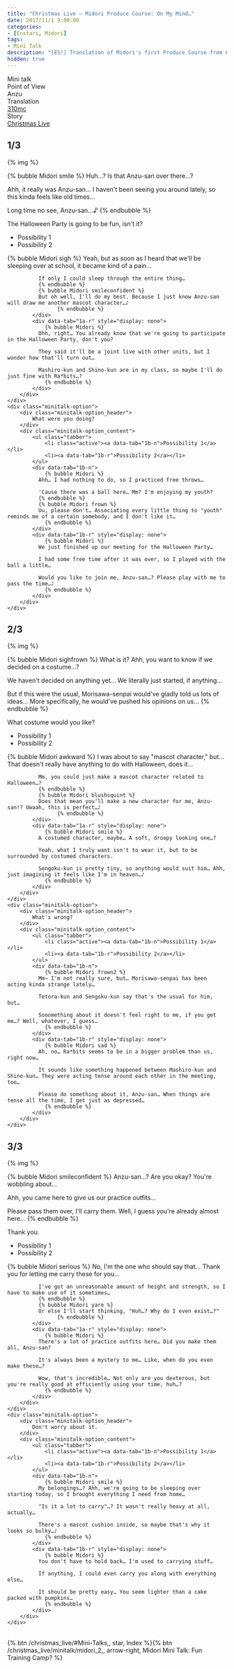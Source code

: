 ```yaml
---
title: "Christmas Live – Midori Produce Course: On My Mind…"
date: 2017/11/1 9:00:00
categories:
- [Enstars, Midori]
tags:
- Mini Talk
description: "[ES!] Translation of Midori's first Produce Course from Christmas Live. From Anzu's POV."
hidden: true
---
```

<div class="three-wrapper" style="--storyColor:#5ac189;--storyColor-rgb:90,193,137;--storyColor-h:147.4;--storyColor-s:45.4%;--storyColor-l:55.5%;">
    <div class="info-area">
        <div class="info">
            <div class="info-item characters">
                <div class="label">
                    Mini talk
                </div>
                <div class="value">
					<a href="/categories/Enstars/Midori" character="Midori"></a>
                </div>
            </div>
            <div class="info-item one">
                <div class="label">
                    Point of View
                </div>
                <div class="value">
                    Anzu
                </div>
            </div>
            <div class="info-item two">
                <div class="label">
                    Translation
                </div>
                <div class="value">
                    <a href="/about">310mc</a>
                </div>
            </div>
            <div class="info-item three">
                <div class="label">
                   Story
                </div>
                <div class="value">
                    <a href="/christmas_live">Christmas Live</a>
                </div>
            </div>
        </div>
    </div>
</div>

<!-- more -->

## <div mt="rare"></div> 1/3

{% img  %}

{% bubble Midori smile %}
Huh…? Is that Anzu-san over there…?

Ahh, it really was Anzu-san… I haven't been seeing you around lately, so this kinda feels like old times…

Long time no see, Anzu-san…♪
{% endbubble %}

<div class="minitalk" character="Anzu">
    <div class="minitalk-option">
        <div class="minitalk-option_header">
            The Halloween Party is going to be fun, isn't it?
        </div>
        <div class="minitalk-option_content">
			<ul class="tabber">
				<li class="active"><a data-tab="1a-n">Possibility 1</a></li>
				<li><a data-tab="1a-r">Possibility 2</a></li>
			</ul>
			<div data-tab="1a-n">
            	{% bubble Midori sigh %}
              Yeah, but as soon as I heard that we'll be sleeping over at school, it became kind of a pain…

              If only I could sleep through the entire thing…
              {% endbubble %}
              {% bubble Midori smileconfident %}
              But oh well, I'll do my best. Because I just know Anzu-san will draw me another mascot character…♪
					{% endbubble %}
			</div>
			<div data-tab="1a-r" style="display: none">
            	{% bubble Midori %}
              Ohh, right… You already know that we're going to participate in the Halloween Party, don't you?

              They said it'll be a joint live with other units, but I wonder how that'll turn out…

              Mashiro-kun and Shino-kun are in my class, so maybe I'll do just fine with Ra*bits…?
				{% endbubble %}
			</div>
        </div>
    </div>
	<div class="minitalk-option">
        <div class="minitalk-option_header">
            What were you doing?
        </div>
        <div class="minitalk-option_content">
			<ul class="tabber">
				<li class="active"><a data-tab="1b-n">Possibility 1</a></li>
				<li><a data-tab="1b-r">Possibility 2</a></li>
			</ul>
			<div data-tab="1b-n">
            	{% bubble Midori %}
              Ahh… I had nothing to do, so I practiced free throws…

              'Cause there was a ball here… Mm? I'm enjoying my youth?
              {% endbubble %}
              {% bubble Midori frown %}
              Uu, please don't… Associating every little thing to "youth" reminds me of a certain somebody, and I don't like it…
				{% endbubble %}
			</div>
			<div data-tab="1b-r" style="display: none">
            	{% bubble Midori %}
              We just finished up our meeting for the Halloween Party…

              I had some free time after it was over, so I played with the ball a little…

              Would you like to join me, Anzu-san…? Please play with me to pass the time…♪
				{% endbubble %}
			</div>
        </div>
    </div>
</div>

## <div mt="rare"></div> 2/3

{% img  %}

{% bubble Midori sighfrown %}
What is it? Ahh, you want to know if we decided on a costume…?

We haven't decided on anything yet… We literally just started, if anything…

But if this were the usual, Morisawa-senpai would've gladly told us lots of ideas… More specifically, he would've pushed his opinions on us…
{% endbubble %}

<div class="minitalk" character="Anzu">
    <div class="minitalk-option">
        <div class="minitalk-option_header">
            What costume would you like?
        </div>
        <div class="minitalk-option_content">
			<ul class="tabber">
				<li class="active"><a data-tab="1a-n">Possibility 1</a></li>
				<li><a data-tab="1a-r">Possibility 2</a></li>
			</ul>
			<div data-tab="1a-n">
            	{% bubble Midori awkward %}
              I was about to say "mascot character," but… That doesn't really have anything to do with Halloween, does it…

              Mm, you could just make a mascot character related to Halloween…?
              {% endbubble %}
              {% bubble Midori blushsquint %}
              Does that mean you'll make a new character for me, Anzu-san!? Uwaah, this is perfect…♪
					{% endbubble %}
			</div>
			<div data-tab="1a-r" style="display: none">
            	{% bubble Midori smile %}
              A costumed character, maybe… A soft, droopy looking one…?

              Yeah, what I truly want isn't to wear it, but to be surrounded by costumed characters.

              Sengoku-kun is pretty tiny, so anything would suit him… Ahh, just imagining it feels like I'm in heaven…♪
				{% endbubble %}
			</div>
        </div>
    </div>
	<div class="minitalk-option">
        <div class="minitalk-option_header">
            What's wrong?
        </div>
        <div class="minitalk-option_content">
			<ul class="tabber">
				<li class="active"><a data-tab="1b-n">Possibility 1</a></li>
				<li><a data-tab="1b-r">Possibility 2</a></li>
			</ul>
			<div data-tab="1b-n">
            	{% bubble Midori frown2 %}
              Mm~ I'm not really sure, but… Morisawa-senpai has been acting kinda strange lately…

              Tetora-kun and Sengoku-kun say that's the usual for him, but…

              Sooomething about it doesn't feel right to me, if you get me…? Well, whatever, I guess…
				{% endbubble %}
			</div>
			<div data-tab="1b-r" style="display: none">
            	{% bubble Midori sad %}
              Ah, no… Ra*bits seems to be in a bigger problem than us, right now…

              It sounds like something happened between Mashiro-kun and Shino-kun… They were acting tense around each other in the meeting, too…

              Please do something about it, Anzu-san… When things are tense all the time, I get just as depressed…
				{% endbubble %}
			</div>
        </div>
    </div>
</div>

## <div mt="rare"></div> 3/3

{% img  %}

{% bubble Midori smileconfident %}
Anzu-san…? Are you okay? You're wobbling about…

Ahh, you came here to give us our practice outfits…

Please pass them over, I'll carry them. Well, I guess you're already almost here…
{% endbubble %}

<div class="minitalk" character="Anzu">
    <div class="minitalk-option">
        <div class="minitalk-option_header">
            Thank you.
        </div>
        <div class="minitalk-option_content">
			<ul class="tabber">
				<li class="active"><a data-tab="1a-n">Possibility 1</a></li>
				<li><a data-tab="1a-r">Possibility 2</a></li>
			</ul>
			<div data-tab="1a-n">
            	{% bubble Midori serious %}
              No, I'm the one who should say that… Thank you for letting me carry these for you…

              I've got an unreasonable amount of height and strength, so I have to make use of it sometimes…
              {% endbubble %}
              {% bubble Midori yare %}
              Or else I'll start thinking, "Huh…? Why do I even exist…?"
					{% endbubble %}
			</div>
			<div data-tab="1a-r" style="display: none">
            	{% bubble Midori %}
              There's a lot of practice outfits here… Did you make them all, Anzu-san?

              It's always been a mystery to me… Like, when do you even make these…?

              Wow, that's incredible… Not only are you dexterous, but you're really good at efficiently using your time, huh…?
				{% endbubble %}
			</div>
        </div>
    </div>
	<div class="minitalk-option">
        <div class="minitalk-option_header">
            Don't worry about it.
        </div>
        <div class="minitalk-option_content">
			<ul class="tabber">
				<li class="active"><a data-tab="1b-n">Possibility 1</a></li>
				<li><a data-tab="1b-r">Possibility 2</a></li>
			</ul>
			<div data-tab="1b-n">
            	{% bubble Midori smile %}
              My belongings…? Ahh, we're going to be sleeping over starting today, so I brought everything I need from home…

              "Is it a lot to carry"…? It wasn't really heavy at all, actually…

              There's a mascot cushion inside, so maybe that's why it looks so bulky…♪
				{% endbubble %}
			</div>
			<div data-tab="1b-r" style="display: none">
            	{% bubble Midori %}
              You don't have to hold back… I'm used to carrying stuff…

              If anything, I could even carry you along with everything else…

              It should be pretty easy… You seem lighter than a cake packed with pumpkins…
				{% endbubble %}
			</div>
        </div>
    </div>
</div>
<br>
<div toc>{% btn /christmas_live/#Mini-Talks,, star, Index %}{% btn /christmas_live/minitalk/midori_2,, arrow-right, Midori Mini Talk: Fun Training Camp? %}</div>
